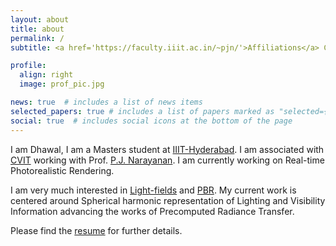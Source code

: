 ```yaml
---
layout: about
title: about
permalink: /
subtitle: <a href='https://faculty.iiit.ac.in/~pjn/'>Affiliations</a> CVIT, KCIS, IIIT-Hyderabad, Telangana, India 

profile:
  align: right
  image: prof_pic.jpg

news: true  # includes a list of news items
selected_papers: true # includes a list of papers marked as "selected={true}"
social: true  # includes social icons at the bottom of the page
---
```


I am Dhawal, I am a Masters student at [IIIT-Hyderabad](https://www.iiit.ac.in/). I am associated with [CVIT](https://cvit.iiit.ac.in/) working with Prof. [P.J. Narayanan](https://scholar.google.com/citations?user=3HKjt_IAAAAJ). I am currently working on Real-time Photorealistic Rendering.

I am very much interested in [Light-fields](https://en.wikipedia.org/wiki/Light_field#:~:text=The%20light%20field%20is%20a,is%20given%20by%20its%20radiance.) and [PBR](https://en.wikipedia.org/wiki/Physically_based_rendering). My current work is centered around Spherical harmonic representation of Lighting and Visibility Information advancing the works of Precomputed Radiance Transfer.

Please find the [resume](/assets/pdf/dhawal1939_cv.pdf) for further details.

<!-- Write your biography here. Tell the world about yourself. Link to your favorite [subreddit](http://reddit.com). You can put a picture in, too. The code is already in, just name your picture `prof_pic.jpg` and put it in the `img/` folder.

Put your address / P.O. box / other info right below your picture. You can also disable any these elements by editing `profile` property of the YAML header of your `_pages/about.md`. Edit `_bibliography/papers.bib` and Jekyll will render your [publications page](/al-folio/publications/) automatically.

Link to your social media connections, too. This theme is set up to use [Font Awesome icons](http://fortawesome.github.io/Font-Awesome/) and [Academicons](https://jpswalsh.github.io/academicons/), like the ones below. Add your Facebook, Twitter, LinkedIn, Google Scholar, or just disable all of them. -->
